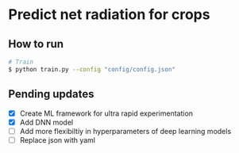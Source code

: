 # Predict net radiation for crops

## How to run

```bash
# Train
$ python train.py --config "config/config.json" 
```

## Pending updates
- [x] Create ML framework for ultra rapid experimentation
- [x] Add DNN model
- [ ] Add more flexibiltiy in hyperparameters of deep learning models
- [ ] Replace json with yaml